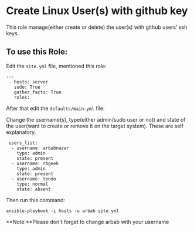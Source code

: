 Create Linux User(s) with github key
=========

This role manage(either create or delete) the user(s) with github users' ssh keys.

To use this Role:
--------------

Edit the `site.yml` file, mentioned this role:
```
---
 - hosts: server
   sudo: True
   gather_facts: True
   roles:
```

After that edit the `defaults/main.yml` file:

Change the username(s), type(either admin/sudo user or not) and state of the user(want to create or remove it on the target system). These are self explanatory.

```
 users_list:
  - username: arbabnazar
    type: admin
    state: present
  - username: rbgeek
    type: admin
    state: present
  - username: tendo
    type: normal
    state: absent
```
Then run this command:
```
ansible-playbook -i hosts -u arbab site.yml
```
**Note:**Please don't forget to change arbab with your username
